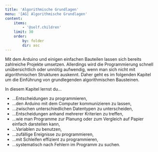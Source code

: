 ```yaml
---
title: 'Algorithmische Grundlagen'
menu: '[AG] Algorithmische Grundlagen'
content:
    items:
        - '@self.children'
    limit: 30
    order:
        by: folder
        dir: asc
---
```


<style>
    body {
        --abk: 'AG';
    }
</style>

Mit dem Arduino und einigen einfachen Bauteilen lassen sich bereits zahlreiche Projekte umsetzen. Allerdings wird die Programmierung schnell unübersichtlich oder unnötig aufwendig, wenn man sich nicht mit algorithmischen Strukturen auskennt. Daher geht es im folgenden Kapitel um die Einführung von grundlegenden algorithmischen Bausteinen.

In diesem Kapitel lernst du…
-   …Entscheidungen zu programmieren,
-   …den Arduino mit dem Computer kommunizieren zu lassen,
-   …zwischen unterschiedlichen Datentypen zu unterscheiden,
-   …Entscheidungen anhand mehrerer Kriterien zu treffen,
-   …wie man Programme zur Planung oder zum Vergleich auf Papier einfach darstellen kann,
-   …Variablen zu benutzen,
-   …zufällige Ereignisse zu programmieren,
-   …mit Schleifen effizient zu programmieren,
-   …systematisch nach Fehlern im Programm zu suchen.

<!--
<div class="flex-box">
    <div class="overview-card">
    <p markdown="1">[Entscheidungen und der serielle Monitor](./entscheidungen-und-serieller-monitor)</p>
    <ul>
        <li markdown="1">[Entscheidungen programmieren](./entscheidungen-und-serieller-monitor#entscheidungen-programmieren)</li>
        <li markdown="1">[Kommunikation mit dem Arduino: Der serielle Monitor](./entscheidungen-und-serieller-monitor#kommunikation-mit-dem-arduino...)</li>
        <li markdown="1">[Entscheidungen mit mehreren Kriterien treffen](./entscheidungen-und-serieller-monitor#entscheidungen-mit-mehreren...)</li>
    </ul>
    </div>
    <div class="overview-card">
    <p markdown="1">[Variablen und Schleifen](./variablen-und-schleifen)</p>
    <ul>
        <li markdown="1">[Zufällige Ereignisse und Wiederholungen](./variablen-und-schleifen#zufllige-ereignisse-und...)</li>
        <li markdown="1">[Wiederholungen mit Bedingungen](./variablen-und-schleifen#wiederholungen-mit-bedingungen...)</li>
        <li markdown="1">[Zählschleifen programmieren](./variablen-und-schleifen#zhlschleifen-programmieren)</li>
    </ul>
    </div>
    <div class="overview-card">
    <p markdown="1">[Funktionen](./funktionen)</p>
    <ul>
        <li markdown="1">[Eigene Funktionen definieren](./funktionen#eigene-funktionen-definieren)</li>
    </ul>
    </div>
    <div class="overview-card">
    <p markdown="1">[Dokumentation, Fehlersuche und das EVA-Prinzip](./dokumentation-fehlersuche-eva)</p>
    <ul>
        <li markdown="1">[Programme mit Struktogrammen dokumentieren](./dokumentation-fehlersuche-eva#programme-mit-struktogrammen...)</li>
        <li markdown="1">[Debugging: Fehler im Programm finden](./dokumentation-fehlersuche-eva#debugging-fehler-im-programm...)</li>
        <li markdown="1">[Das EVA-Prinzip](./dokumentation-fehlersuche-eva#das-eva-prinzip)</li>
    </ul>
    </div>
    <div class="overview-card">
    <p markdown="1">[Vermischte Übungen und Ausblick](./algorithmen-uebungen-ausblick/)</p>
    <ul>
        <li markdown="1">[Vermischte Übungen](./algorithmen-uebungen-ausblick#vermischte-bungen)</li>
        <li markdown="1">[Ausblick](./algorithmen-uebungen-ausblick#ausblick)</li>
    </ul>    
    </div>
</div>
-->

